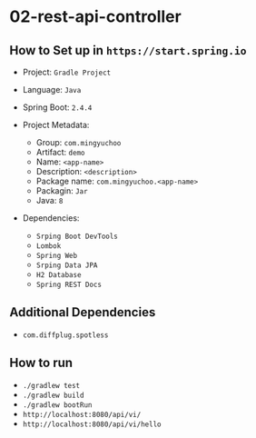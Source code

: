 # 02-rest-api-controller

## How to Set up in `https://start.spring.io`

- Project: `Gradle Project`
- Language: `Java`
- Spring Boot: `2.4.4`
- Project Metadata:

  - Group: `com.mingyuchoo`
  - Artifact: `demo`
  - Name: `<app-name>`
  - Description: `<description>`
  - Package name: `com.mingyuchoo.<app-name>`
  - Packagin: `Jar`
  - Java: `8`

- Dependencies:
  - `Srping Boot DevTools`
  - `Lombok`
  - `Spring Web`
  - `Srping Data JPA`
  - `H2 Database`
  - `Spring REST Docs`

## Additional Dependencies

- `com.diffplug.spotless`

## How to run

- `./gradlew test`
- `./gradlew build`
- `./gradlew bootRun`
- `http://localhost:8080/api/vi/`
- `http://localhost:8080/api/vi/hello`
